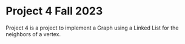 # Project 4 Fall 2023

Project 4 is a project to implement a Graph using a Linked List for the neighbors of a vertex.